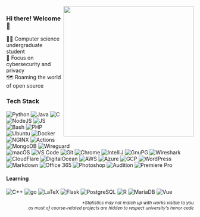 <img align='right' src='https://github-readme-stats-one-bice.vercel.app/api/top-langs/?username=developStorm&layout=compact&hide=scss&langs_count=10&theme=ayu-mirage&hide_border=true&role=OWNER,ORGANIZATION_MEMBER,COLLABORATOR' width='350px'>


### Hi there! Welcome 👋
👨‍🎓 Computer science undergraduate student  
🔎 Focus on cybersecurity and privacy  
🗺️ Roaming the world of open source  

<!-- Badge generator https://github.com/developStorm/simple-badges  -->

### Tech Stack
![Python](https://shields-staging-pr-6591.herokuapp.com/badge/Python-3776AB?logo=python&logoColor=fff&style=flat-square) 
![Java](https://shields-staging-pr-6591.herokuapp.com/badge/Java-007396?logo=java&logoColor=fff&style=flat-square) 
![C](https://shields-staging-pr-6591.herokuapp.com/badge/C-A8B9CC?logo=c&logoColor=fff&style=flat-square) 
![NodeJS](https://shields-staging-pr-6591.herokuapp.com/badge/Node.js-393?logo=nodedotjs&logoColor=fff&style=flat-square)
![JS](https://shields-staging-pr-6591.herokuapp.com/badge/JavaScript-F7DF1E?logo=javascript&logoColor=fff&style=flat-square)
![Bash](https://shields-staging-pr-6591.herokuapp.com/badge/Bash-4EAA25?logo=gnubash&logoColor=fff&style=flat-square)
![PHP](https://shields-staging-pr-6591.herokuapp.com/badge/PHP-777BB4?logo=php&logoColor=fff&style=flat-square)  
![Ubuntu](https://shields-staging-pr-6591.herokuapp.com/badge/Ubuntu-E95420?logo=ubuntu&logoColor=fff&style=flat-square)
![Docker](https://shields-staging-pr-6591.herokuapp.com/badge/Docker-2496ED?logo=docker&logoColor=fff&style=flat-square)
![NGINX](https://shields-staging-pr-6591.herokuapp.com/badge/NGINX-009639?logo=nginx&logoColor=fff&style=flat-square)
![Actions](https://shields-staging-pr-6591.herokuapp.com/badge/Actions-2088FF?logo=githubactions&logoColor=fff&style=flat-square)
![MongoDB](https://shields-staging-pr-6591.herokuapp.com/badge/MongoDB-47A248?logo=mongodb&logoColor=fff&style=flat-square)
![Wireguard](https://shields-staging-pr-6591.herokuapp.com/badge/WireGuard-88171A?logo=wireguard&logoColor=fff&style=flat-square)  
![macOS](https://shields-staging-pr-6591.herokuapp.com/badge/macOS-000?logo=apple&logoColor=fff&style=flat-square)
![VS Code](https://shields-staging-pr-6591.herokuapp.com/badge/VS%20Code-007ACC?logo=visualstudiocode&logoColor=fff&style=flat-square) 
![Git](https://shields-staging-pr-6591.herokuapp.com/badge/Git-F05032?logo=git&logoColor=fff&style=flat-square)
![Chrome](https://shields-staging-pr-6591.herokuapp.com/badge/Chrome-4285F4?logo=googlechrome&logoColor=fff&style=flat-square) 
![IntelliJ](https://shields-staging-pr-6591.herokuapp.com/badge/IntelliJ-000?logo=intellijidea&logoColor=fff&style=flat-square)
![GnuPG](https://shields-staging-pr-6591.herokuapp.com/badge/GnuPG-0093DD?logo=gnuprivacyguard&logoColor=fff&style=flat-square)
![Wireshark](https://shields-staging-pr-6591.herokuapp.com/badge/Wireshark-1679A7?logo=wireshark&logoColor=fff&style=flat-square)  
![CloudFlare](https://shields-staging-pr-6591.herokuapp.com/badge/Cloudflare-F38020?logo=cloudflare&logoColor=fff&style=flat-square)
![DigitalOcean](https://shields-staging-pr-6591.herokuapp.com/badge/DigitalOcean-0080FF?logo=digitalocean&logoColor=fff&style=flat-square)
![AWS](https://shields-staging-pr-6591.herokuapp.com/badge/AWS-232F3E?logo=amazonaws&logoColor=fff&style=flat-square)
![Azure](https://shields-staging-pr-6591.herokuapp.com/badge/Azure-0078D4?logo=microsoftazure&logoColor=fff&style=flat-square)
![GCP](https://shields-staging-pr-6591.herokuapp.com/badge/GCP-4285F4?logo=googlecloud&logoColor=fff&style=flat-square)
![WordPress](https://shields-staging-pr-6591.herokuapp.com/badge/WordPress-21759B?logo=wordpress&logoColor=fff&style=flat-square)  
![Markdown](https://shields-staging-pr-6591.herokuapp.com/badge/Markdown-000?logo=markdown&logoColor=fff&style=flat-square)
![Office 365](https://shields-staging-pr-6591.herokuapp.com/badge/Office%20365-D83B01?logo=microsoftoffice&logoColor=fff&style=flat-square) 
![Photoshop](https://shields-staging-pr-6591.herokuapp.com/badge/Photoshop-31A8FF?logo=adobephotoshop&logoColor=fff&style=flat-square)
![Audition](https://shields-staging-pr-6591.herokuapp.com/badge/Adobe%20Audition-6CBDAD?logo=adobeaudition&logoColor=fff&style=flat-square)
![Premiere Pro](https://shields-staging-pr-6591.herokuapp.com/badge/Premiere%20Pro-99F?logo=adobepremierepro&logoColor=fff&style=flat-square)

<!-- ![WebAuthn](https://shields-staging-pr-6591.herokuapp.com/badge/WebAuthn-3423A6?logo=webauthn&logoColor=fff&style=flat-square) -->
<!-- ![Zoom](https://shields-staging-pr-6591.herokuapp.com/badge/Zoom-2D8CFF?logo=zoom&logoColor=fff&style=flat-square) -->
<!-- ![Slack](https://shields-staging-pr-6591.herokuapp.com/badge/Slack-4A154B?logo=slack&logoColor=fff&style=flat-square) -->
<!-- ![Minecraft](https://shields-staging-pr-6591.herokuapp.com/badge/Minecraft-62B47A?logo=minecraft&logoColor=fff&style=flat-square)  -->


#### Learning
![C++](https://shields-staging-pr-6591.herokuapp.com/badge/C%2B%2B-00599C?logo=cplusplus&logoColor=fff&style=flat-square)
![go](https://shields-staging-pr-6591.herokuapp.com/badge/Go-00ADD8?logo=go&logoColor=fff&style=flat-square) 
![LaTeX](https://shields-staging-pr-6591.herokuapp.com/badge/LaTeX-008080?logo=latex&logoColor=fff&style=flat-square) 
![Flask](https://shields-staging-pr-6591.herokuapp.com/badge/Flask-000?logo=flask&logoColor=fff&style=flat-square)
![PostgreSQL](https://shields-staging-pr-6591.herokuapp.com/badge/PostgreSQL-4169E1?logo=postgresql&logoColor=fff&style=flat-square)
![R](https://shields-staging-pr-6591.herokuapp.com/badge/R-276DC3?logo=r&logoColor=fff&style=flat-square)
![MariaDB](https://shields-staging-pr-6591.herokuapp.com/badge/MariaDB-003545?logo=mariadb&logoColor=fff&style=flat-square) 
![Vue](https://shields-staging-pr-6591.herokuapp.com/badge/Vue.js-4FC08D?logo=vuedotjs&logoColor=fff&style=flat-square)




<p align='right'>
  <i>
    <sub>
      *Statistics may not match up with works visible to you <br>
      as most of course-related projects are hidden to respect university's honor code
    </sub>
  </i>
</p>
